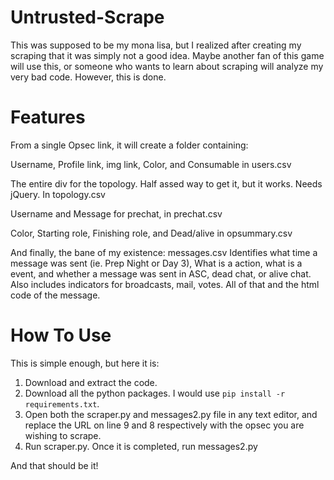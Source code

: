 # Untrusted-Scrape

This was supposed to be my mona lisa, but I realized after creating my scraping that it was simply not a good idea. 
Maybe another fan of this game will use this, or someone who wants to learn about scraping will analyze my very bad code. However, this is done.


# Features
From a single Opsec link, it will create a folder containing:

Username, Profile link, img link, Color, and Consumable in users.csv

The entire div for the topology. Half assed way to get it, but it works. Needs jQuery. In topology.csv

Username and Message for prechat, in prechat.csv

Color, Starting role, Finishing role, and Dead/alive in opsummary.csv

And finally, the bane of my existence: messages.csv
Identifies what time a message was sent (ie. Prep Night or Day 3), What is a action, what is a event, and whether a message was sent in ASC, dead chat, or alive chat. Also includes indicators for broadcasts, mail, votes. All of that and the html code of the message.

 # How To Use

This is simple enough, but here it is:

1. Download and extract the code.
2. Download all the python packages. I would use ``` pip install -r requirements.txt ```.
3. Open both the scraper.py and messages2.py file in any text editor, and replace the URL on line 9 and 8 respectively with the opsec you are wishing to scrape.
4. Run scraper.py. Once it is completed, run messages2.py

And that should be it!
